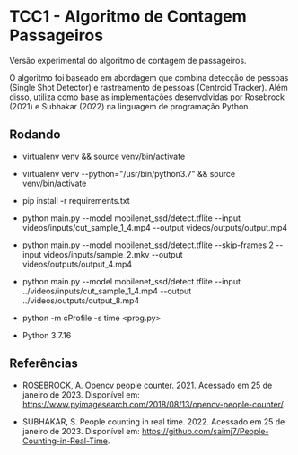 # TCC1 - Algoritmo de Contagem Passageiros

Versão experimental do algoritmo de contagem de passageiros.

O algoritmo foi baseado em abordagem que combina detecção de pessoas (Single Shot Detector) e rastreamento de pessoas (Centroid Tracker). Além disso, utiliza como base as implementações desenvolvidas por Rosebrock (2021) e Subhakar (2022) na linguagem de programação Python.

## Rodando

- virtualenv venv && source venv/bin/activate 

- virtualenv venv --python="/usr/bin/python3.7" && source venv/bin/activate

- pip install -r requirements.txt

- python main.py --model mobilenet_ssd/detect.tflite --input videos/inputs/cut_sample_1_4.mp4 --output videos/outputs/output.mp4

- python main.py --model mobilenet_ssd/detect.tflite --skip-frames 2 --input videos/inputs/sample_2.mkv --output videos/outputs/output_4.mp4

- python main.py --model mobilenet_ssd/detect.tflite --input ../videos/inputs/cut_sample_1_4.mp4 --output ../videos/outputs/output_8.mp4

- python -m cProfile -s time <prog.py>

- Python 3.7.16

## Referências

- ROSEBROCK, A. Opencv people counter. 2021. Acessado em 25 de janeiro de 2023. Disponível em: <https://www.pyimagesearch.com/2018/08/13/opencv-people-counter/>.

- SUBHAKAR, S. People counting in real time. 2022. Acessado em 25 de janeiro de 2023. Disponível em: <https://github.com/saimj7/People-Counting-in-Real-Time>. 

